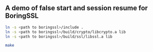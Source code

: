 ## A demo of false start and session resume for BoringSSL

```bash
ln -s <path to boringssl>/include .
ln -s <path to boringssl>/build/crypto/libcrypto.a lib
ln -s <path to boringssl>/build/ssl/libssl.a lib

make
```


